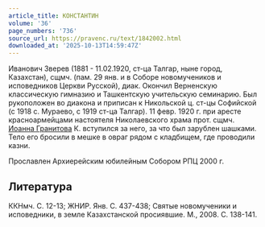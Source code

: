 ```yaml
---
article_title: КОНСТАНТИН
volume: '36'
page_numbers: '736'
source_url: https://pravenc.ru/text/1842002.html
downloaded_at: '2025-10-13T14:59:47Z'
---
```


Иванович Зверев (1881 - 11.02.1920, ст-ца Талгар, ныне город, Казахстан), сщмч. (пам. 29 янв. и в Соборе новомучеников и исповедников Церкви Русской), диак. Окончил Верненскую классическую гимназию и Ташкентскую учительскую семинарию. Был рукоположен во диакона и приписан к Никольской ц. ст-цы Софийской (с 1918 с. Мураево, с 1919 ст-ца Талгар). 11 февр. 1920 г. при аресте красноармейцами настоятеля Николаевского храма прот. сщмч. [Иоанна Гранитова](<https://pravenc.ru/text/Иоанна Гранитова.html>) К. вступился за него, за что был зарублен шашками. Тело его бросили в мешке в овраг рядом с кладбищем, где проводили казни.

Прославлен Архиерейским юбилейным Собором РПЦ 2000 г.

## Литература

ККНмч. С. 12-13; ЖНИР. Янв. С. 437-438; Святые новомученики и исповедники, в земле Казахстанской просиявшие. М., 2008. С. 138-141.
